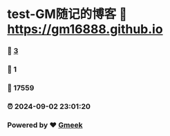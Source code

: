 # test-GM随记的博客 :link: https://gm16888.github.io 
### :page_facing_up: [3](https://gm16888.github.io/tag.html) 
### :speech_balloon: 1 
### :hibiscus: 17559 
### :alarm_clock: 2024-09-02 23:01:20 
### Powered by :heart: [Gmeek](https://github.com/Meekdai/Gmeek)
